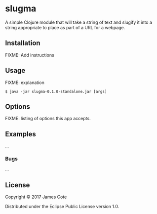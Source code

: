# slugma

A simple Clojure module that will take a string of text and slugify it into a string appropriate to place as part of a URL for a webpage.

## Installation

FIXME: Add instructions

## Usage

FIXME: explanation

    $ java -jar slugma-0.1.0-standalone.jar [args]

## Options

FIXME: listing of options this app accepts.

## Examples

...

### Bugs

...

## License

Copyright © 2017 James Cote

Distributed under the Eclipse Public License version 1.0.

